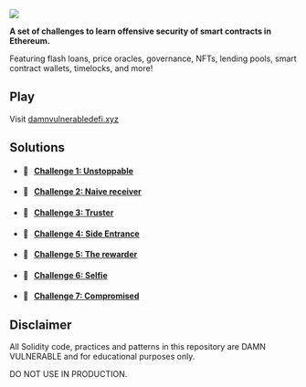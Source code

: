 ![](cover.png)

**A set of challenges to learn offensive security of smart contracts in Ethereum.**

Featuring flash loans, price oracles, governance, NFTs, lending pools, smart contract wallets, timelocks, and more!

## Play

Visit [damnvulnerabledefi.xyz](https://damnvulnerabledefi.xyz)

## Solutions

- #### 🚩 &nbsp;&nbsp;[Challenge 1: Unstoppable](https://github.com/Farber98/damn-vulnerable-defi/tree/master/test/unstoppable)
- #### 🚩 &nbsp;&nbsp;[Challenge 2: Naive receiver](https://github.com/Farber98/damn-vulnerable-defi/tree/master/test/naive-receiver)
- #### 🚩 &nbsp;&nbsp;[Challenge 3: Truster](https://github.com/Farber98/damn-vulnerable-defi/tree/master/test/truster)
- #### 🚩 &nbsp;&nbsp;[Challenge 4: Side Entrance](https://github.com/Farber98/damn-vulnerable-defi/tree/master/test/side-entrance)
- #### 🚩 &nbsp;&nbsp;[Challenge 5: The rewarder](https://github.com/Farber98/damn-vulnerable-defi/tree/master/test/the-rewarder)

- #### 🚩 &nbsp;&nbsp;[Challenge 6: Selfie](https://github.com/Farber98/damn-vulnerable-defi/tree/master/test/selfie)

- #### 🚩 &nbsp;&nbsp;[Challenge 7: Compromised](https://github.com/Farber98/damn-vulnerable-defi/tree/master/test/compromised)
<!-- -
- #### 🚩 &nbsp;&nbsp;[Challenge 8: Puppet](https://github.com/Farber98/damn-vulnerable-defi/tree/master/test/puppet)
- #### 🚩 &nbsp;&nbsp;[Challenge 9: Puppet v2](https://github.com/Farber98/damn-vulnerable-defi/tree/master/test/puppet-v2)
- #### 🚩 &nbsp;&nbsp;[Challenge 10: Free rider](https://github.com/Farber98/damn-vulnerable-defi/tree/master/test/free-rider)
- #### 🚩 &nbsp;&nbsp;[Challenge 11: Backdoor](https://github.com/Farber98/damn-vulnerable-defi/tree/master/test/backdoor)
- #### 🚩 &nbsp;&nbsp;[Challenge 12: Climber](https://github.com/Farber98/damn-vulnerable-defi/tree/master/test/climber)
- #### 🚩 &nbsp;&nbsp;[Challenge 13: Safe miners](https://github.com/Farber98/damn-vulnerable-defi/tree/master/test/safe-miners) -->

## Disclaimer

All Solidity code, practices and patterns in this repository are DAMN VULNERABLE and for educational purposes only.

DO NOT USE IN PRODUCTION.

